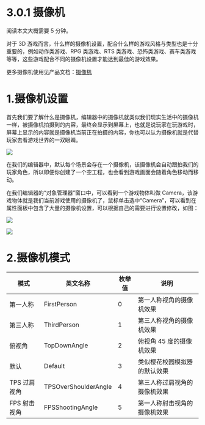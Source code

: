 # 3.0.1 摄像机

阅读本文大概需要 5 分钟。

对于 3D 游戏而言，什么样的摄像机设置，配合什么样的游戏风格与类型也是十分重要的，例如动作类游戏、RPG 类游戏、RTS 类游戏、恐怖类游戏、赛车类游戏等等，这些游戏配合不同的摄像机设置才能达到最佳的游戏效果。

更多摄像机使用见产品文档：[摄像机](https://meta.feishu.cn/wiki/wikcn10llrOedCZr75NqpbcJMCd)

# 1.摄像机设置

首先我们要了解什么是摄像机，编辑器中的摄像机就类似我们现实生活中的摄像机一样，被摄像机拍摄到的内容，最终会显示到屏幕上，也就是说玩家在玩游戏时，屏幕上显示的内容就是摄像机当前正在拍摄的内容，你也可以认为摄像机就是代替玩家去看游戏世界的一双眼睛。

![](https:/wstatic-a1.233leyuan.com/productdocs/static/boxcnJkfKpfb61XpjYx09adZieg.png)

在我们的编辑器中，默认每个场景会存在一个摄像机，该摄像机会自动跟拍我们的玩家角色，所以即便你创建了一个空工程，也会看到游戏画面会随着角色移动而移动。

在我们编辑器的“对象管理器”窗口中，可以看到一个游戏物体叫做 Camera，该游戏物体就是我们当前游戏使用的摄像机了，鼠标单击选中“Camera”，可以看到在属性面板中包含了大量的摄像机设置，可以根据自己的需要进行设置修改，如图：

![](https:/wstatic-a1.233leyuan.com/productdocs/static/boxcn6yuewhGzg7KLuI8UDI7jde.png)

![](https:/wstatic-a1.233leyuan.com/productdocs/static/boxcnEKCe1yzsiTQeUCRH9FQEWh.png)

# 2.摄像机模式

| 模式         | 英文名称             | 枚举值 | 说明                         |
| ------------ | -------------------- | ------ | ---------------------------- |
| 第一人称     | FirstPerson          | 0      | 第一人称视角的摄像机效果     |
| 第三人称     | ThirdPerson          | 1      | 第三人称视角的摄像机效果     |
| 俯视角       | TopDownAngle         | 2      | 俯视角 45 度的摄像机效果     |
| 默认         | Default              | 3      | 类似樱花校园模拟器的默认效果 |
| TPS 过肩视角 | TPSOverShoulderAngle | 4      | 第三人称过肩视角的摄像机效果 |
| FPS 射击视角 | FPSShootingAngle     | 5      | 第一人称射击视角的摄像机效果 |
